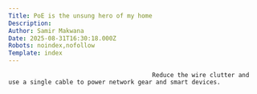 ```yaml
---
Title: PoE is the unsung hero of my home
Description: 
Author: Samir Makwana
Date: 2025-08-31T16:30:18.000Z
Robots: noindex,nofollow
Template: index
---
```


                                            Reduce the wire clutter and use a single cable to power network gear and smart devices.
                                        